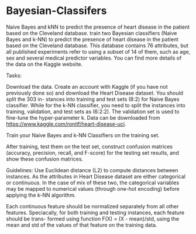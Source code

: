 # Bayesian-Classifers
Naive Bayes and kNN to predict the presence of heart disease in the patient based on the Cleveland database.
train two Bayesian classifiers (Naive Bayes and k-NN) to predict the presence of heart disease in the patient based on the Cleveland database. 
This database contains 76 attributes, but all published experiments refer to using a subset of 14 of them, such as age, sex and several medical predictor variables.
You can find more details of the data on the Kaggle website.

Tasks:

Download the data. Create an account with Kaggle (if you have not previously
done so) and download the Heart Disease dataset. You should split the 303 in-
stances into training and test sets (8:2) for Naive Bayes classifier. While for the
k-NN classifier, you need to split the instances into training, validation, and test
sets as (6:2:2). The validation set is used to fine-tune the hyper-parameter k. Data
can be downloaded from https://www.kaggle.com/ronitf/heart-disease-uci.

Train your Naive Bayes and k-NN Classifiers on the training set.

After training, test them on the test set, construct confusion matrices (accuracy,
precision, recall, and F-score) for the testing set results, and show these confusion
matrices.

Guidelines:
Use Euclidean distance (L2) to compute distances between instances. As the
attributes in Heart Disease dataset are either categorical or continuous. In the
case of mix of these two, the categorical variables may be mapped to numerical
values (through one-hot encoding) before applying the k-NN algorithm.

Each continuous feature should be normalized separately from all other features.
Speciacally, for both training and testing instances, each feature should be trans-
formed using function F(X) = (X - mean)/std, using the mean and std of the
values of that feature on the training data.
